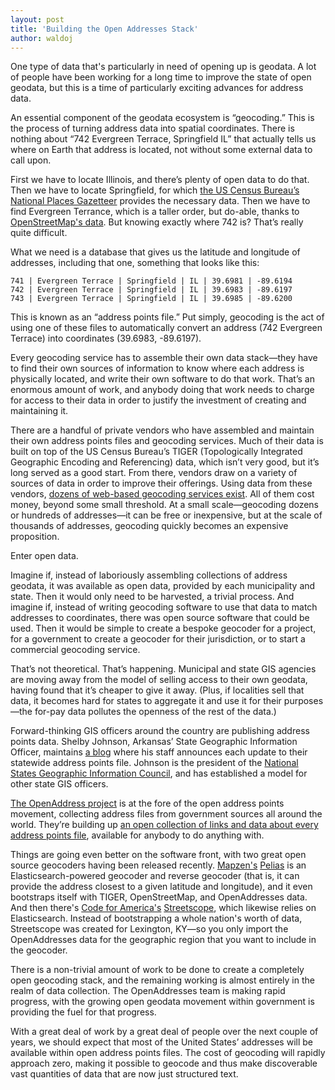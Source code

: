 ```yaml
---
layout: post
title: 'Building the Open Addresses Stack'
author: waldoj
---
```


One type of data that's particularly in need of opening up is geodata. A lot of people have been working for a long time to improve the state of open geodata, but this is a time of particularly exciting advances for address data.

An essential component of the geodata ecosystem is “geocoding.” This is the process of turning address data into spatial coordinates. There is nothing about “742 Evergreen Terrace, Springfield IL” that actually tells us where on Earth that address is located, not without some external data to call upon.

First we have to locate Illinois, and there’s plenty of open data to do that. Then we have to locate Springfield, for which [the US Census Bureau’s National Places Gazetteer](https://www.census.gov/geo/maps-data/data/gazetteer2014.html) provides the necessary data. Then we have to find Evergreen Terrance, which is a taller order, but do-able, thanks to [OpenStreetMap's data](http://wiki.openstreetmap.org/wiki/Downloading_data). But knowing exactly where 742 is? That’s really quite difficult.

What we need is a database that gives us the latitude and longitude of addresses, including that one, something that looks like this:

```
741 | Evergreen Terrace | Springfield | IL | 39.6981 | -89.6194
742 | Evergreen Terrace | Springfield | IL | 39.6983 | -89.6197
743 | Evergreen Terrace | Springfield | IL | 39.6985 | -89.6200
```

This is known as an “address points file.” Put simply, geocoding is the act of using one of these files to automatically convert an address (742 Evergreen Terrace) into coordinates (39.6983, -89.6197).

Every geocoding service has to assemble their own data stack—they have to find their own sources of information to know where each address is physically located, and write their own software to do that work. That’s an enormous amount of work, and anybody doing that work needs to charge for access to their data in order to justify the investment of creating and maintaining it.

There are a handful of private vendors who have assembled and maintain their own address points files and geocoding services. Much of their data is built on top of the US Census Bureau’s TIGER (Topologically Integrated Geographic Encoding and Referencing) data, which isn’t very good, but it’s long served as a good start. From there, vendors draw on a variety of sources of data in order to improve their offerings. Using data from these vendors, [dozens of web-based geocoding services exist](http://geoservices.tamu.edu/Services/Geocode/OtherGeocoders/). All of them cost money, beyond some small threshold. At a small scale—geocoding dozens or hundreds of addresses—it can be free or inexpensive, but at the scale of thousands of addresses, geocoding quickly becomes an expensive proposition.

Enter open data.

Imagine if, instead of laboriously assembling collections of address geodata, it was available as open data, provided by each municipality and state. Then it would only need to be harvested, a trivial process. And imagine if, instead of writing geocoding software to use that data to match addresses to coordinates, there was open source software that could be used. Then it would be simple to create a bespoke geocoder for a project, for a government to create a geocoder for their jurisdiction, or to start a commercial geocoding service.

That’s not theoretical. That’s happening. Municipal and state GIS agencies are moving away from the model of selling access to their own geodata, having found that it’s cheaper to give it away. (Plus, if localities sell that data, it becomes hard for states to aggregate it and use it for their purposes—the for-pay data pollutes the openness of the rest of the data.)

Forward-thinking GIS officers around the country are publishing address points data. Shelby Johnson, Arkansas’ State Geographic Information Officer, maintains [a blog](http://geostor.blogspot.com/) where his staff announces each update to their statewide address points file. Johnson is the president of the [National States Geographic Information Council](http://www.nsgic.org/), and has established a model for other state GIS officers.

[The OpenAddress project](http://openaddresses.io/) is at the fore of the open address points movement, collecting address files from government sources all around the world. They’re building up [an open collection of links and data about every address points file](https://github.com/openaddresses/openaddresses/tree/master/sources), available for anybody to do anything with.

Things are going even better on the software front, with two great open source geocoders having been released recently. [Mapzen's](https://mapzen.com/) [Pelias](https://github.com/pelias/pelias) is an Elasticsearch-powered geocoder and reverse geocoder (that is, it can provide the address closest to a given latitude and longitude), and it even bootstraps itself with TIGER, OpenStreetMap, and OpenAddresses data. And then there's [Code for America's](http://www.codeforamerica.org/) [Streetscope](http://www.codeforamerica.org/apps/streetscope/), which likewise relies on Elasticsearch. Instead of bootstrapping a whole nation's worth of data, Streetscope was created for Lexington, KY—so you only import the OpenAddresses data for the geographic region that you want to include in the geocoder.

There is a non-trivial amount of work to be done to create a completely open geocoding stack, and the remaining working is almost entirely in the realm of data collection. The OpenAddresses team is making rapid progress, with the growing open geodata movement within government is providing the fuel for that progress.

With a great deal of work by a great deal of people over the next couple of years, we should expect that most of the United States’ addresses will be available within open address points files. The cost of geocoding will rapidly approach zero, making it possible to geocode and thus make discoverable vast quantities of data that are now just structured text.

